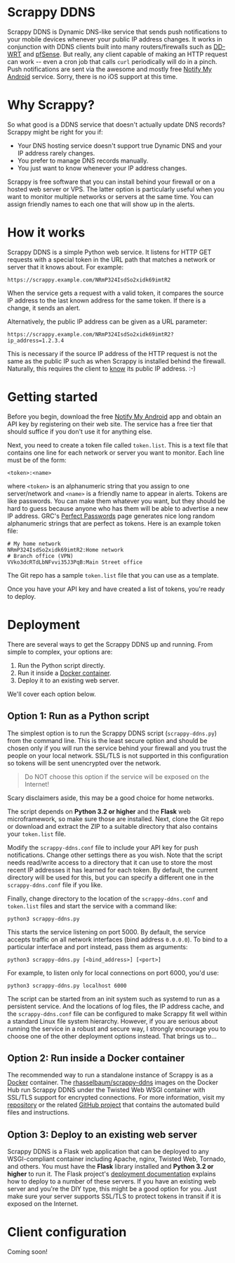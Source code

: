 # Scrappy DDNS
Scrappy DDNS is Dynamic DNS-like service that sends push notifications to your mobile devices whenever your public IP address changes. It works in conjunction with DDNS clients built into many routers/firewalls such as [DD-WRT](http://www.dd-wrt.com/site/index) and [pfSense](https://www.pfsense.org/). But really, any client capable of making an HTTP request can work -- even a cron job that calls `curl` periodically will do in a pinch. Push notifications are sent via the awesome and mostly free [Notify My Android](http://www.notifymyandroid.com/) service. Sorry, there is no iOS support at this time.

# Why Scrappy?
So what good is a DDNS service that doesn't actually update DNS records? Scrappy might be right for you if:

* Your DNS hosting service doesn't support true Dynamic DNS and your IP address rarely changes.
* You prefer to manage DNS records manually.
* You just want to know whenever your IP address changes.

Scrappy is free software that you can install behind your firewall or on a hosted web server or VPS. The latter option is particularly useful when you want to monitor multiple networks or servers at the same time. You can assign friendly names to each one that will show up in the alerts.

# How it works
Scrappy DDNS is a simple Python web service. It listens for HTTP GET requests with a special token in the URL path that matches a network or server that it knows about. For example:
```
https://scrappy.example.com/NRmP324IsdSo2xidk69imtR2
```
When the service gets a request with a valid token, it compares the source IP address to the last known address for the same token. If there is a change, it sends an alert.

Alternatively, the public IP address can be given as a URL parameter:
```
https://scrappy.example.com/NRmP324IsdSo2xidk69imtR2?ip_address=1.2.3.4
```
This is necessary if the source IP address of the HTTP request is not the same as the public IP such as when Scrappy is installed behind the firewall. Naturally, this requires the client to [know](http://tecadmin.net/5-commands-to-get-public-ip-using-linux-terminal/) its public IP address. :-)

# Getting started
Before you begin, download the free [Notify My Android](http://www.notifymyandroid.com/) app and obtain an API key by registering on their web site. The service has a free tier that should suffice if you don't use it for anything else.

Next, you need to create a token file called `token.list`. This is a text file that contains one line for each network or server you want to monitor. Each line must be of the form:
```
<token>:<name>
```
where `<token>` is an alphanumeric string that you assign to one server/network and `<name>` is a friendly name to appear in alerts. Tokens are like passwords. You can make them whatever you want, but they should be hard to guess because anyone who has them will be able to advertise a new IP address. GRC's [Perfect Passwords](https://www.grc.com/passwords.htm) page generates nice long random alphanumeric strings that are perfect as tokens. Here is an example token file:
```
# My home network
NRmP324IsdSo2xidk69imtR2:Home network
# Branch office (VPN)
VVko3dcRTdLbNFvvi35J3PqB:Main Street office
```
The Git repo has a sample `token.list` file that you can use as a template.

Once you have your API key and have created a list of tokens, you're ready to deploy.

# Deployment
There are several ways to get the Scrappy DDNS up and running. From simple to complex, your options are:

1. Run the Python script directly.
2. Run it inside a [Docker container](https://github.com/rhasselbaum/docker-scrappy-ddns).
3. Deploy it to an existing web server.

We'll cover each option below.

## Option 1: Run as a Python script

The simplest option is to run the Scrappy DDNS script (`scrappy-ddns.py`) from the command line. This is the least secure option and should be chosen only if you will run the service behind your firewall and you trust the people on your local network. SSL/TLS is not supported in this configuration so tokens will be sent unencrypted over the network.

> Do NOT choose this option if the service will be exposed on the Internet!

Scary disclaimers aside, this may be a good choice for home networks.

The script depends on **Python 3.2 or higher** and the **Flask** web microframework, so make sure those are installed. Next, clone the Git repo or download and extract the ZIP to a suitable directory that also contains your `token.list` file.

Modify the `scrappy-ddns.conf` file to include your API key for push notifications. Change other settings there as you wish. Note that the script needs read/write access to a directory that it can use to store the most recent IP addresses it has learned for each token. By default, the current directory will be used for this, but you can specify a different one in the `scrappy-ddns.conf` file if you like.

Finally, change directory to the location of the `scrappy-ddns.conf` and `token.list` files and start the service with a command like:
```
python3 scrappy-ddns.py
```
This starts the service listening on port 5000. By default, the service accepts traffic on all network interfaces (bind address `0.0.0.0`). To bind to a particular interface and port instead, pass them as arguments:
```
python3 scrappy-ddns.py [<bind_address>] [<port>]
```
For example, to listen only for local connections on port 6000, you'd use:
```
python3 scrappy-ddns.py localhost 6000
```
The script can be started from an init system such as systemd to run as a persistent service. And the locations of log files, the IP address cache, and the `scrappy-ddns.conf` file can be configured to make Scrappy fit well within a standard Linux file system hierarchy. However, if you are serious about running the service in a robust and secure way, I strongly encourage you to choose one of the other deployment options instead. That brings us to...

## Option 2: Run inside a Docker container

The recommended way to run a standalone instance of Scrappy is as a [Docker](https://www.docker.com) container. The [rhasselbaum/scrappy-ddns](https://registry.hub.docker.com/u/rhasselbaum/scrappy-ddns) images on the Docker Hub run Scrappy DDNS under the Twisted Web WSGI container with SSL/TLS support for encrypted connections. For more information, visit my [repository](https://registry.hub.docker.com/u/rhasselbaum/scrappy-ddns) or the related [GitHub project](https://github.com/rhasselbaum/docker-scrappy-ddns) that contains the automated build files and instructions.

## Option 3: Deploy to an existing web server

Scrappy DDNS is a Flask web application that can be deployed to any WSGI-compliant container including Apache, nginx, Twisted Web, Tornado, and others. You must have the **Flask** library installed and **Python 3.2 or higher** to run it. The Flask project's [deployment documentation](http://flask.pocoo.org/docs/0.10/deploying/) explains how to deploy to a number of these servers. If you have an existing web server and you're the DIY type, this might be a good option for you. Just make sure your server supports SSL/TLS to protect tokens in transit if it is exposed on the Internet.

# Client configuration

Coming soon!